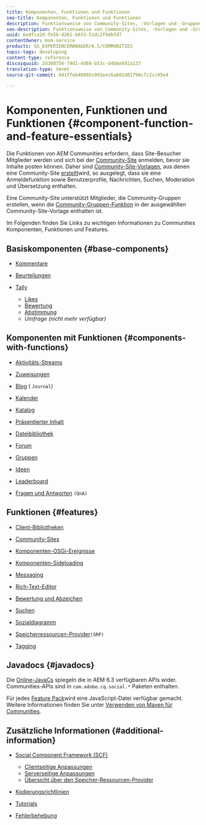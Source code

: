 ```yaml
---
title: Komponenten, Funktionen und Funktionen
seo-title: Komponenten, Funktionen und Funktionen
description: Funktionsweise von Community-Sites, -Vorlagen und -Gruppen
seo-description: Funktionsweise von Community-Sites, -Vorlagen und -Gruppen
uuid: 6edfca2d-fe5b-4261-b033-51dc2f9dbfd7
contentOwner: msm-service
products: SG_EXPERIENCEMANAGER/6.5/COMMUNITIES
topic-tags: developing
content-type: reference
discoiquuid: 2d308756-79d1-4d69-b51c-d4b6e692a137
translation-type: tm+mt
source-git-commit: 941ffeb40805c991eec6a601d01796cfc2cc95e4

---
```



# Komponenten, Funktionen und Funktionen {#component-function-and-feature-essentials}

Die Funktionen von AEM Communities erfordern, dass Site-Besucher Mitglieder werden und sich bei der [Community-Site](overview.md#communitiessites) anmelden, bevor sie Inhalte posten können. Daher sind [Community-Site-Vorlagen](sites.md), aus denen eine Community-Site [erstellt](sites-console.md)wird, so ausgelegt, dass sie eine Anmeldefunktion sowie Benutzerprofile, Nachrichten, Suchen, Moderation und Übersetzung enthalten.

Eine Community-Site unterstützt Mitglieder, die Community-Gruppen erstellen, wenn die [Community-Gruppen-Funktion](functions.md#groups-function) in der ausgewählten Community-Site-Vorlage enthalten ist.

Im Folgenden finden Sie Links zu wichtigen Informationen zu Communities Komponenten, Funktionen und Features.

## Basiskomponenten {#base-components}

* [Kommentare](essentials-comments.md)
* [Beurteilungen](reviews-basics.md)
* [Tally](tally.md)

   * [Likes](essentials-liking.md)
   * [Bewertung](rating-basics.md)
   * [Abstimmung](essentials-voting.md)
   * *Umfrage (nicht mehr verfügbar)*

## Komponenten mit Funktionen {#components-with-functions}

* [Aktivitäts-Streams](essentials-activities.md)
* [Zuweisungen](essentials-assignments.md)
* [Blog](blog-developer-basics.md) ( `Journal`)

* [Kalender](calendar-basics-for-developers.md)
* [Katalog](catalog-developer-essentials.md)
* [Präsentierter Inhalt](essentials-featured.md)
* [Dateibibliothek](essentials-file-library.md)
* [Forum](essentials-forum.md)
* [Gruppen](essentials-groups.md)
* [Ideen](ideation.md)
* [Leaderboard](leaderboard.md)
* [Fragen und Antworten](qna-essentials.md) `(QnA)`

## Funktionen {#features}

* [Client-Bibliotheken](clientlibs.md)
* [Community-Sites](sites-for-developers.md)
* [Komponenten-OSGi-Ereignisse](events.md)
* [Komponenten-Sideloading](sideloading.md)
* [Messaging](essentials-messaging.md)
* [Rich-Text-Editor](rte.md)
* [Bewertung und Abzeichen](configure-scoring.md)
* [Suchen](search-implementation.md)
* [Sozialdiagramm](essentials-socialgraph.md)
* [Speicherressourcen-Provider](srp-and-ugc.md)`(SRP)`

* [Tagging](tag.md)

## Javadocs {#javadocs}

Die [Online-JavaCs](../../help/sites-developing/reference-materials.md) spiegeln die in AEM 6.3 verfügbaren APIs wider.
Communities-APIs sind in `com.adobe.cq.social.*` Paketen enthalten.

Für jedes [Feature Pack](deploy-communities.md#latestfeaturepack)wird eine JavaScript-Datei verfügbar gemacht. Weitere Informationen finden Sie unter [Verwenden von Maven für Communities](maven.md#javadocs).

## Zusätzliche Informationen {#additional-information}

* [Social Component Framework (SCF)](scf.md)

   * [Clientseitige Anpassungen](client-customize.md)
   * [Serverseitige Anpassungen](server-customize.md)
   * [Übersicht über den Speicher-Ressourcen-Provider](srp.md)

* [Kodierungsrichtlinien ](code-guide.md)
* [Tutorials](tutorials.md)
* [Fehlerbehebung](troubleshooting.md)

